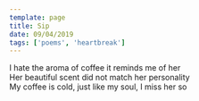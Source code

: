 ```yaml
---
template: page
title: Sip
date: 09/04/2019
tags: ['poems', 'heartbreak']
---
```


I hate the aroma of coffee it reminds me of her  
Her beautiful scent did not match her personality  
My coffee is cold, just like my soul, I miss her so
